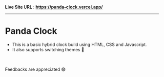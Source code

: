 **Live Site URL : https://panda-clock.vercel.app/**
<hr>

# Panda Clock

- This is a basic hybrid clock build using HTML, CSS and Javascript. 
- It also supports switching themes 🙂

<br><br>
Feedbacks are appreciated 😄

